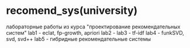 # recomend_sys(university)
лабораторные работы из курса "проектирование рекомендательных систем"
lab1 - eclat, fp-growth, apriori
lab2 - 
lab3 - tf-idf
lab4 - funkSVD, svd, svd++
lab5 - гибридные рекомендательные системы
